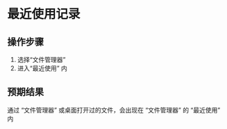 # 最近使用记录

## 操作步骤

1. 选择“文件管理器”
2. 进入“最近使用” 内

## 预期结果

通过 “文件管理器” 或桌面打开过的文件，会出现在 “文件管理器” 的 “最近使用” 内
